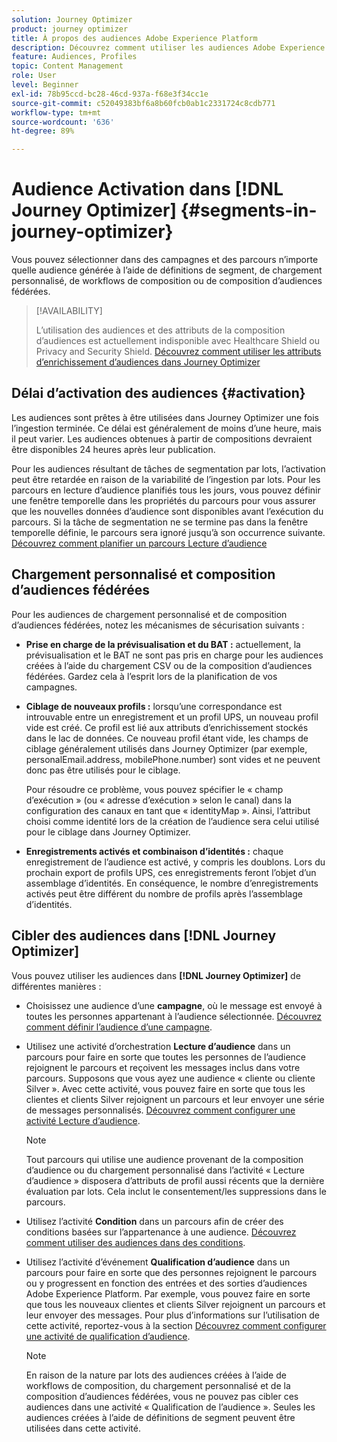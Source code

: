 ```yaml
---
solution: Journey Optimizer
product: journey optimizer
title: À propos des audiences Adobe Experience Platform
description: Découvrez comment utiliser les audiences Adobe Experience Platform.
feature: Audiences, Profiles
topic: Content Management
role: User
level: Beginner
exl-id: 78b95ccd-bc28-46cd-937a-f68e3f34cc1e
source-git-commit: c52049383bf6a8b60fcb0ab1c2331724c8cdb771
workflow-type: tm+mt
source-wordcount: '636'
ht-degree: 89%

---
```


# Audience Activation dans [!DNL Journey Optimizer] {#segments-in-journey-optimizer}

Vous pouvez sélectionner dans des campagnes et des parcours n’importe quelle audience générée à l’aide de définitions de segment, de chargement personnalisé, de workflows de composition ou de composition d’audiences fédérées.

>[!AVAILABILITY]
>
>L’utilisation des audiences et des attributs de la composition d’audiences est actuellement indisponible avec Healthcare Shield ou Privacy and Security Shield. [Découvrez comment utiliser les attributs d’enrichissement d’audiences dans Journey Optimizer](../audience/about-audiences.md#enrichment)

## Délai d’activation des audiences {#activation}

Les audiences sont prêtes à être utilisées dans Journey Optimizer une fois l’ingestion terminée. Ce délai est généralement de moins d’une heure, mais il peut varier. Les audiences obtenues à partir de compositions devraient être disponibles 24 heures après leur publication.

Pour les audiences résultant de tâches de segmentation par lots, l’activation peut être retardée en raison de la variabilité de l’ingestion par lots. Pour les parcours en lecture d’audience planifiés tous les jours, vous pouvez définir une fenêtre temporelle dans les propriétés du parcours pour vous assurer que les nouvelles données d’audience sont disponibles avant l’exécution du parcours. Si la tâche de segmentation ne se termine pas dans la fenêtre temporelle définie, le parcours sera ignoré jusqu’à son occurrence suivante. [Découvrez comment planifier un parcours Lecture d’audience](../building-journeys/read-audience.md)

## Chargement personnalisé et composition d’audiences fédérées

Pour les audiences de chargement personnalisé et de composition d’audiences fédérées, notez les mécanismes de sécurisation suivants :

* **Prise en charge de la prévisualisation et du BAT :** actuellement, la prévisualisation et le BAT ne sont pas pris en charge pour les audiences créées à l’aide du chargement CSV ou de la composition d’audiences fédérées. Gardez cela à l’esprit lors de la planification de vos campagnes.

* **Ciblage de nouveaux profils :** lorsqu’une correspondance est introuvable entre un enregistrement et un profil UPS, un nouveau profil vide est créé. Ce profil est lié aux attributs d’enrichissement stockés dans le lac de données. Ce nouveau profil étant vide, les champs de ciblage généralement utilisés dans Journey Optimizer (par exemple, personalEmail.address, mobilePhone.number) sont vides et ne peuvent donc pas être utilisés pour le ciblage.

  Pour résoudre ce problème, vous pouvez spécifier le « champ d’exécution » (ou « adresse d’exécution » selon le canal) dans la configuration des canaux en tant que « identityMap ». Ainsi, l’attribut choisi comme identité lors de la création de l’audience sera celui utilisé pour le ciblage dans Journey Optimizer.

* **Enregistrements activés et combinaison d’identités :** chaque enregistrement de l’audience est activé, y compris les doublons. Lors du prochain export de profils UPS, ces enregistrements feront l’objet d’un assemblage d’identités. En conséquence, le nombre d’enregistrements activés peut être différent du nombre de profils après l’assemblage d’identités.

## Cibler des audiences dans [!DNL Journey Optimizer]

Vous pouvez utiliser les audiences dans **[!DNL Journey Optimizer]** de différentes manières :

* Choisissez une audience d’une **campagne**, où le message est envoyé à toutes les personnes appartenant à l’audience sélectionnée. [Découvrez comment définir l’audience d’une campagne](../campaigns/create-campaign.md#define-the-audience-audience).

* Utilisez une activité d’orchestration **Lecture d’audience** dans un parcours pour faire en sorte que toutes les personnes de l’audience rejoignent le parcours et reçoivent les messages inclus dans votre parcours. Supposons que vous ayez une audience « cliente ou cliente Silver ». Avec cette activité, vous pouvez faire en sorte que tous les clientes et clients Silver rejoignent un parcours et leur envoyer une série de messages personnalisés. [Découvrez comment configurer une activité Lecture d’audience](../building-journeys/read-audience.md#configuring-segment-trigger-activity).

  >[!NOTE]
  >
  >Tout parcours qui utilise une audience provenant de la composition d’audience ou du chargement personnalisé dans l’activité « Lecture d’audience » disposera d’attributs de profil aussi récents que la dernière évaluation par lots. Cela inclut le consentement/les suppressions dans le parcours.

* Utilisez l’activité **Condition** dans un parcours afin de créer des conditions basées sur l’appartenance à une audience. [Découvrez comment utiliser des audiences dans des conditions](../building-journeys/condition-activity.md#using-a-segment).

* Utilisez l’activité d’événement **Qualification d’audience** dans un parcours pour faire en sorte que des personnes rejoignent le parcours ou y progressent en fonction des entrées et des sorties d’audiences Adobe Experience Platform. Par exemple, vous pouvez faire en sorte que tous les nouveaux clientes et clients Silver rejoignent un parcours et leur envoyer des messages. Pour plus d’informations sur l’utilisation de cette activité, reportez-vous à la section [Découvrez comment configurer une activité de qualification d’audience](../building-journeys/audience-qualification-events.md).

  >[!NOTE]
  >
  >En raison de la nature par lots des audiences créées à l’aide de workflows de composition, du chargement personnalisé et de la composition d’audiences fédérées, vous ne pouvez pas cibler ces audiences dans une activité « Qualification de l’audience ». Seules les audiences créées à l’aide de définitions de segment peuvent être utilisées dans cette activité.
